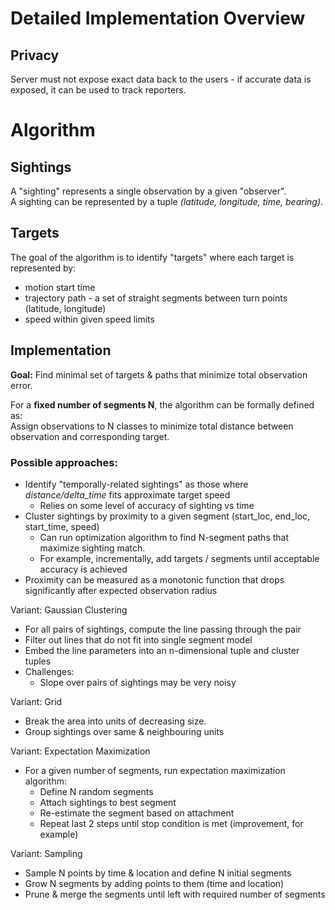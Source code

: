 # Detailed Implementation Overview

## Privacy
Server must not expose exact data back to the users - if accurate data is exposed, it can be used to track reporters.

# Algorithm

## Sightings

A "sighting" represents a single observation by a given "observer".<br>
A sighting can be represented by a tuple *(latitude, longitude, time, bearing)*.

## Targets

The goal of the algorithm is to identify "targets" where each target is represented by:
* motion start time 
* trajectory path - a set of straight segments between turn points (latitude, longitude)
* speed within given speed limits

## Implementation

**Goal:** Find minimal set of targets & paths that minimize total observation error.

For a **fixed number of segments N**, the algorithm can be formally defined as:<br>
  Assign observations to N classes to minimize total distance between observation and corresponding target.

### Possible approaches:
* Identify "temporally-related sightings" as those where *distance/delta_time* fits approximate target speed
  * Relies on some level of accuracy of sighting vs time
* Cluster sightings by proximity to a given segment (start_loc, end_loc, start_time, speed)
  * Can run optimization algorithm to find N-segment paths that maximize sighting match.
  * For example, incrementally, add targets / segments until acceptable accuracy is achieved
* Proximity can be measured as a monotonic function that drops significantly after expected observation radius

Variant: Gaussian Clustering
  * For all pairs of sightings, compute the line passing through the pair
  * Filter out lines that do not fit into single segment model
  * Embed the line parameters into an n-dimensional tuple and cluster tuples
  * Challenges:
    * Slope over pairs of sightings may be very noisy

Variant: Grid
  * Break the area into units of decreasing size.
  * Group sightings over same & neighbouring units

Variant: Expectation Maximization 
* For a given number of segments, run expectation maximization algorithm:
  * Define N random segments
  * Attach sightings to best segment
  * Re-estimate the segment based on attachment
  * Repeat last 2 steps until stop condition is met (improvement, for example)

Variant: Sampling
* Sample N points by time & location and define N initial segments
* Grow N segments by adding points to them (time and location)
* Prune & merge the segments until left with required number of segments
